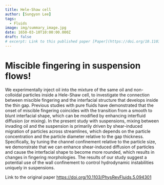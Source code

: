 ```yaml
---
title: Hele-Shaw cell
author: [Sungyon Lee]
tags:
  - Fluids
image: img/summary_image.jpg
date: 1650-03-10T10:00:00.000Z
draft: false
# excerpt: Link to this published paper [Paper](https://doi.org/10.1103/PhysRevFluids.5.094301)
---
```


# Miscible fingering in suspension flows!

We experimentally inject oil into the mixture of the same oil and non-colloidal particles inside a Hele-Shaw cell, to investigate the connection between miscible fingering and the interfacial structure that develops inside the thin gap. Previous studies with pure fluids have demonstrated that the onset of miscible fingering coincides with the transition from a smooth to blunt interfacial shape, which can be modified by enhancing interfluid diffusion (or mixing). In the present study with suspensions, mixing between invading oil and the suspension is primarily driven by shear-induced migration of particles across streamlines, which depends on the particle concentration and the particle diameter relative to the gap thickness. Specifically, by tuning the channel confinement relative to the particle size, we demonstrate that we can enhance shear-induced diffusion of particles and cause the interfacial shape to become more rounded, which results in changes in fingering morphologies. The results of our study suggest a potential use of the wall confinement to control hydrodynamic instabilities uniquely in suspensions.

Link to the original paper <https://doi.org/10.1103/PhysRevFluids.5.094301>
